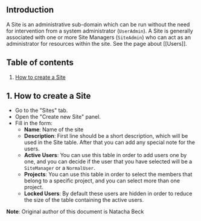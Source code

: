 
## Introduction

A Site is an administrative sub-domain which can be run without the
need for intervention from a system administrator (`UserAdmin`). A
Site is generally associated with one or more Site Managers
(`SiteAdmin`) who can act as an administrator for resources within
the site. See the page about [[Users]].


## Table of contents

1. [How to create a Site](#how)

<a name="how" />

## 1. How to create a Site

* Go to the "Sites" tab.
* Open the "Create new Site" panel.
* Fill in the form:
  * **Name**: Name of the site
  * **Description**: First line should be a short description, which
    will be used in the Site table. After that you can add any special
    note for the users.
  * **Active Users**: You can use this table in order to add users
    one by one, and you can decide if the user that you have selected
    will be a `SiteManager` or a `NormalUser`.
  * **Projects**: You can use this table in order to select the
    members that belong to a specific project, and you can select
    more than one project.
  * **Locked Users**: By default these users are hidden in order
    to reduce the size of the table containing the active users.


**Note**: Original author of this document is Natacha Beck